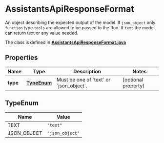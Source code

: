 

# AssistantsApiResponseFormat

An object describing the expected output of the model. If `json_object` only `function` type `tools` are allowed to be passed to the Run. If `text` the model can return text or any value needed. 

The class is defined in **[AssistantsApiResponseFormat.java](../../src/main/java/org/openapitools/model/AssistantsApiResponseFormat.java)**

## Properties

Name | Type | Description | Notes
------------ | ------------- | ------------- | -------------
**type** | [**TypeEnum**](#TypeEnum) | Must be one of &#x60;text&#x60; or &#x60;json_object&#x60;. |  [optional property]

## TypeEnum

Name | Value
---- | -----
TEXT | `"text"`
JSON_OBJECT | `"json_object"`


